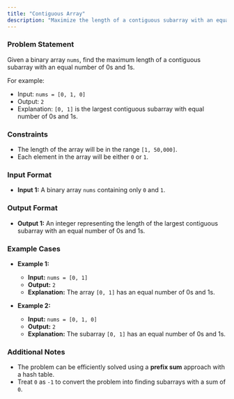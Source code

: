 ```yaml
---
title: "Contiguous Array"
description: "Maximize the length of a contiguous subarray with an equal number of 0s and 1s."
---
```


### Problem Statement
Given a binary array `nums`, find the maximum length of a contiguous subarray with an equal number of 0s and 1s.

For example:
- Input: `nums = [0, 1, 0]`
- Output: `2`
- Explanation: `[0, 1]` is the largest contiguous subarray with equal number of 0s and 1s.

### Constraints
- The length of the array will be in the range `[1, 50,000]`.
- Each element in the array will be either `0` or `1`.

### Input Format
- **Input 1:** A binary array `nums` containing only `0` and `1`.

### Output Format
- **Output 1:** An integer representing the length of the largest contiguous subarray with an equal number of 0s and 1s.

### Example Cases
- **Example 1:**
  - **Input:** `nums = [0, 1]`
  - **Output:** `2`
  - **Explanation:** The array `[0, 1]` has an equal number of 0s and 1s.

- **Example 2:**
  - **Input:** `nums = [0, 1, 0]`
  - **Output:** `2`
  - **Explanation:** The subarray `[0, 1]` has an equal number of 0s and 1s.

### Additional Notes
- The problem can be efficiently solved using a **prefix sum** approach with a hash table.
- Treat `0` as `-1` to convert the problem into finding subarrays with a sum of `0`.
